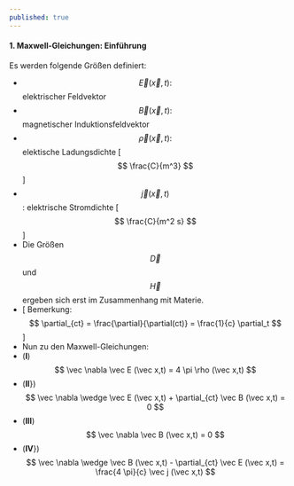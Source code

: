 ```yaml
---
published: true
---
```

#### 1. Maxwell-Gleichungen: Einführung

Es werden folgende Größen definiert:

- $$\vec E(\vec x,t) :$$ elektrischer Feldvektor
- $$\vec B(\vec x,t) :$$ magnetischer Induktionsfeldvektor
- $$\vec \rho(\vec x,t) :$$ elektische Ladungsdichte [ $$ \frac{C}{m^3} $$ ]
- $$\vec j(\vec x,t) $$ : elektrische Stromdichte  [ $$ \frac{C}{m^2 s} $$ ]
- Die Größen $$ \vec D $$ und $$ \vec H $$ ergeben sich erst im Zusammenhang mit Materie.
- [ Bemerkung: $$ \partial_{ct} = \frac{\partial}{\partial(ct)} = \frac{1}{c} \partial_t $$ ]
- Nun zu den Maxwell-Gleichungen:
- (**I**) $$ \vec \nabla \vec E (\vec x,t) = 4 \pi \rho (\vec x,t) $$
- (**II**})$$ \vec \nabla \wedge \vec E (\vec x,t) + \partial_{ct} \vec B (\vec x,t) = 0 $$
- (**III**) $$ \vec \nabla \vec B (\vec x,t) = 0 $$
- (**IV**})$$ \vec \nabla \wedge \vec B (\vec x,t) - \partial_{ct} \vec E (\vec x,t) = \frac{4 \pi}{c} \vec j (\vec x,t) $$
